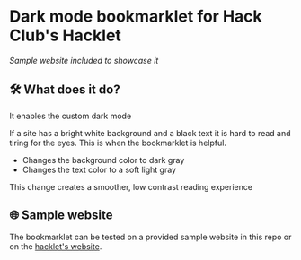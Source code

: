 # Dark mode bookmarklet for Hack Club's Hacklet
_Sample website included to showcase it_

## 🛠️ What does it do?

It enables the custom dark mode

If a site has a bright white background and a black text it is hard to read and tiring for the eyes. This is when the bookmarklet is helpful.
- Changes the background color to dark gray
- Changes the text color to a soft light gray

This change creates a smoother, low contrast reading experience

## 🌐 Sample website

The bookmarklet can be tested on a provided sample website in this repo or on the [hacklet's website](http://hacklet.hackclub.com/index.html).